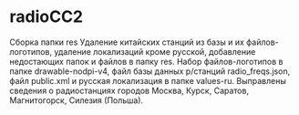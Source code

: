 # radioCC2
Сборка папки res
Удаление китайских станций из базы и их файлов-логотипов, удаление локализаций кроме русской, добавление недостающих папок и файлов в папку res. 
Набор файлов-логотипов в папке drawable-nodpi-v4, файл базы данных р/станций radio_freqs.json, файл public.xml и русская локализация в папке values-ru.
Выправлены сведения о радиостанциях городов Москва, Курск, Саратов, Магнитогорск, Силезия (Польша).
